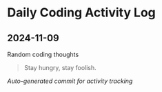 # Daily Coding Activity Log

## 2024-11-09

Random coding thoughts

> Stay hungry, stay foolish.

*Auto-generated commit for activity tracking*
